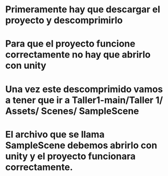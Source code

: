 # Primeramente hay que descargar el proyecto y descomprimirlo
# Para que el proyecto funcione correctamente no hay que abrirlo con unity
# Una vez este descomprimido vamos a tener que ir a Taller1-main/Taller 1/ Assets/ Scenes/ SampleScene
# El archivo que se llama SampleScene debemos abrirlo con unity y el proyecto funcionara correctamente.

